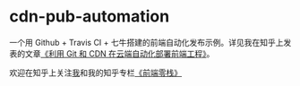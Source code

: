 # cdn-pub-automation
一个用 Github + Travis CI + 七牛搭建的前端自动化发布示例。详见我在知乎上发表的文章[《利用 Git 和 CDN 在云端自动化部署前端工程》](https://zhuanlan.zhihu.com/p/29231319)。


欢迎在知乎上关注[我](https://www.zhihu.com/people/henry-li-03/activities)和我的知乎专栏[《前端零栈》](https://zhuanlan.zhihu.com/fr0nt-end/)
